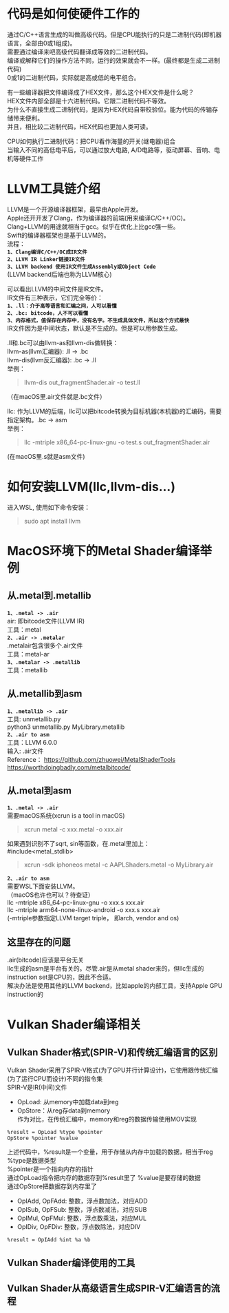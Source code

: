 # 代码是如何使硬件工作的
通过C/C++语言生成的叫做高级代码。但是CPU能执行的只是二进制代码(即机器语言，全部由0或1组成)。  
需要通过编译来吧高级代码翻译成等效的二进制代码。  
编译或解释它们的操作方法不同，运行的效果就会不一样。(最终都是生成二进制代码)  
0或1的二进制代码，实际就是高或低的电平组合。  

有一些编译器把文件编译成了HEX文件，那么这个HEX文件是什么呢？  
HEX文件内部全部是十六进制代码。它跟二进制代码不等效。  
为什么不直接生成二进制代码，是因为HEX代码自带校验位。能为代码的传输存储带来便利。  
并且，相比较二进制代码，HEX代码也更加人类可读。  

CPU如何执行二进制代码：把CPU看作海量的开关(继电器)组合  
当输入不同的高低电平后，可以通过放大电路, A/D电路等，驱动屏幕、音响、电机等硬件工作  

# LLVM工具链介绍
LLVM是一个开源编译器框架，最早由Apple开发。  
Apple还开开发了Clang，作为编译器的前端(用来编译C/C++/OC)。  
Clang+LLVM的用途就相当于gcc。似乎在优化上比gcc强一些。  
Swift的编译器框架也是基于LLVM的。  
流程：  
**`1、Clang编译C/C++/OC成IR文件`**  
**`2、LLVM IR Linker链接IR文件`**  
**`3、LLVM backend 使用IR文件生成Assembly或Object Code`**  
(LLVM backend后端也称为LLVM核心)  

可以看出LLVM的中间文件是IR文件。  
IR文件有三种表示，它们完全等价：  
**`1、.ll：介于高等语言和汇编之间，人可以看懂`**  
**`2、.bc: bitcode，人不可以看懂`**  
**`3、内存格式，值保存在内存中，没有名字。不生成具体文件，所以这个方式最快`**  
IR文件因为是中间状态，默认是不生成的。但是可以用参数生成。  

.ll和.bc可以由llvm-as和llvm-dis做转换：  
llvm-as(llvm汇编器): .ll -> .bc  
llvm-dis(llvm反汇编器): .bc -> .ll   
举例：  
> llvm-dis out_fragmentShader.air -o test.ll

（在macOS里.air文件就是.bc文件）  

llc: 作为LLVM的后端，llc可以把bitcode转换为目标机器(本机器)的汇编码，需要指定架构。.bc -> asm  
举例：  
> llc -mtriple x86_64-pc-linux-gnu -o test.s out_fragmentShader.air  

(在macOS里.s就是asm文件)  

# 如何安装LLVM(llc,llvm-dis...)
进入WSL, 使用如下命令安装：
> sudo apt install llvm  

# MacOS环境下的Metal Shader编译举例
## 从.metal到.metallib
**`1、.metal -> .air`**  
air: 即bitcode文件(LLVM IR)  
工具：metal   
**`2、.air -> .metalar`**  
.metalair包含很多个.air文件  
工具：metal-ar  
**`3、.metalar -> .metallib`**  
工具：metallib  

## 从.metallib到asm
**`1、.metallib -> .air`**  
工具: unmetallib.py  
python3 unmetallib.py MyLibrary.metallib  
**`2、.air to asm`**  
工具：LLVM 6.0.0  
输入: .air文件  
Reference：
https://github.com/zhuowei/MetalShaderTools
https://worthdoingbadly.com/metalbitcode/

## 从.metal到asm
**`1、.metal -> .air`**  
需要macOS系统(xcrun is a tool in macOS)  
> xcrun metal -c xxx.metal -o xxx.air

如果遇到识别不了sqrt, sin等函数，在.metal里加上：  
#include<metal_stdlib>  
> xcrun -sdk iphoneos metal -c AAPLShaders.metal -o MyLibrary.air  

**`2、.air to asm`**  
需要WSL下面安装LLVM。  
（macOS也许也可以？待查证）  
llc -mtriple x86_64-pc-linux-gnu -o xxx.s xxx.air  
llc -mtriple arm64-none-linux-android -o xxx.s xxx.air  
(-mtriple参数指定LLVM target triple， 即arch, vendor and os)  

## 这里存在的问题
.air(bitcode)应该是平台无关  
llc生成的asm是平台有关的。尽管.air是从metal shader来的，但llc生成的instruction set是CPU的，因此不合适。  
解决办法是使用其他的LLVM backend，比如apple的内部工具，支持Apple GPU instruction的  


# Vulkan Shader编译相关
## Vulkan Shader格式(SPIR-V)和传统汇编语言的区别
Vulkan Shader采用了SPIR-V格式(为了GPU并行计算设计)，它使用跟传统汇编(为了运行CPU而设计)不同的指令集  
SPIR-V是IR(中间)文件  
- OpLoad: 从memory中加载data到reg  
- OpStore：从reg存data到memory  
作为对比，在传统汇编中，memory和reg的数据传输使用MOV实现
```
%result = OpLoad %type %pointer
OpStore %pointer %value
```
上述代码中，%result是一个变量，用于存储从内存中加载的数据，相当于reg  
%type是数据类型  
%pointer是一个指向内存的指针  
通过OpLoad指令把内存的数据存到%result里了 
%value是要存储的数据  
通过OpStore把数据存到内存里了  
- OpIAdd, OpFAdd: 整数，浮点数加法，对应ADD  
- OpISub, OpFSub: 整数，浮点数减法，对应SUB   
- OpIMul, OpFMul: 整数，浮点数乘法，对应MUL  
- OpIDiv, OpFDiv: 整数，浮点数除法，对应DIV   
```
%result = OpIAdd %int %a %b
```


## Vulkan Shader编译使用的工具
## Vulkan Shader从高级语言生成SPIR-V汇编语言的流程










